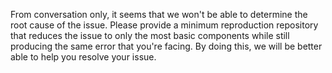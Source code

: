 From conversation only, it seems that we won't be able to determine the root cause of the issue.
Please provide a minimum reproduction repository that reduces the issue to only the most basic components while still producing the same error that you're facing. By doing this, we will be better able to help you resolve your issue.
